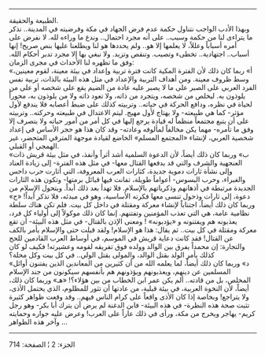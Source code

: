 ------------------------------------------------------------------------

الطبيعة والحقيقة.  
وبهذا الأدب الواجب نتناول حكمة عدم فرض الجهاد في مكة وفرضيته في
المدينة.. نذكر ما يتراءى لنا من حكمة وسبب.. على أنه مجرد احتمال.. وندع
ما وراءه لله. لا نفرض على أمره أسباباً وعللاً، لا يعلمها إلا هو.. ولم
يحددها هو لنا ويطلعنا عليها بنص صريح! إنها أسباب.. اجتهادية.. تخطىء
وتصيب. وتنقص وتزيد. ولا نبغي بها إلا مجرد تدبر أحكام الله. وفق ما تظهره
لنا الأحداث في مجرى الزمان:  
«أ» ربما كان ذلك لأن الفترة المكية كانت فترة تربية وإعداد في بيئة معينة،
لقوم معينين، وسط ظروف معينة. ومن أهداف التربية والإعداد في مثل هذه
البيئة بالذات، تربية نفس الفرد العربي على الصبر على ما لا يصبر عليه عادة
من الضيم يقع على شخصه أو على من يلوذون به. ليخلص من شخصه، ويتجرد من
ذاته، ولا تعود ذاته ولا من يلوذون به، محوراً لحياة في نظره، ودافع الحركة
في حياته.. وتربيته كذلك على ضبط أعصابه فلا يندفع لأول مؤثر- كما هي
طبيعته- ولا يهتاج لأول مهيج. ليتم الاعتدال في طبيعته وحركته.. وتربيته
على أن يتبع مجتمعاً منظماً له قيادة يرجع إليها في كل أمر من أمور حياته ولا
يتصرف إلا وفق ما تأمره- مهما يكن مخالفاً لمألوفه وعادته- وقد كان هذا هو
حجر الأساس في إعداد شخصية العربي، لإنشاء «المجتمع المسلم» الخاضع لقيادة
موجهة المترقي المتحضر، غير الهمجي أو القبلي.  
«ب» وربما كان ذلك أيضاً، لأن الدعوة السلمية أشد أثراً وأنفذ، في مثل بيئة
قريش ذات العنجهية والشرف والتي قد يدفعها القتال معها- في مثل هذه الفترة-
إلى زيادة العناد وإلى نشأة ثارات دموية جديدة، كثارات العرب المعروفة،
التي أثارت حرب داحس والغبراء، وحرب البسوس- أعواماً طويلة، تفانت فيها
قبائل برمتها- وتكون هذه الثارات الجديدة مرتبطة في أذهانهم وذكرياتهم
بالإسلام. فلا تهدأ بعد ذلك أبداً. ويتحول الإسلام من دعوة، إلى ثارات وذحول
تنسى معها فكرته الأساسية، وهو في مبدئه، فلا تذكر أبداً! «ج» وربما كان ذلك
أيضاً، اجتناباً لإنشاء معركة ومقتلة في داخل كل بيت. فلم تكن هناك سلطة
نظامية عامة، هي التي تعذب المؤمنين وتفتنهم. إنما كان ذلك موكولاً إلى
أولياء كل فرد، يعذبونه هم ويفتنونه و «يؤدبونه» ! ومعنى الإذن بالقتال- في
مثل هذه البيئة- أن تقع معركة ومقتلة في كل بيت.. ثم يقال: هذا هو الإسلام!
ولقد قيلت حتى والإسلام يأمر بالكف عن القتال! فقد كانت دعاية قريش في
الموسم، في أوساط العرب القادمين للحج والتجارة: إن محمداً يفرق بين الوالد
وولده فوق تفريقه لقومه وعشيرته! فكيف لو كان كذلك يأمر الولد بقتل الوالد،
والمولى بقتل الولي.. في كل بيت وكل محلة؟  
«د» وربما كان ذلك أيضاً، لما يعلمه الله من أن كثيرين من المعاندين الذين
يفتنون أوائل المسلمين عن دينهم، ويعذبونهم ويؤذونهم هم بأنفسهم سيكونون من
جند الإسلام المخلص، بل من قادته.. ألم يكن عمر ابن الخطاب من بين هؤلاء؟!
«هـ» وربما كان ذلك، أيضاً، لأن النخوة العربية، في بيئة قبلية، من عادتها
أن تثور للمظلوم، الذي يحتمل الأذى، ولا يتراجع! وبخاصة إذا كان الأذى
واقعاً على كرام الناس فيهم.. وقد وقعت ظواهر كثيرة تثبت صحة هذه النظرة- في
هذه البيئة- فابن الدغنة لم يرض أن يترك أبا بكر- وهو رجل كريم- يهاجر
ويخرج من مكة، ورأى في ذلك عاراً على العرب! وعرض عليه جواره وحمايته ...
وآخر هذه الظواهر

------------------------------------------------------------------------

الجزء: 2 ¦ الصفحة: 714
